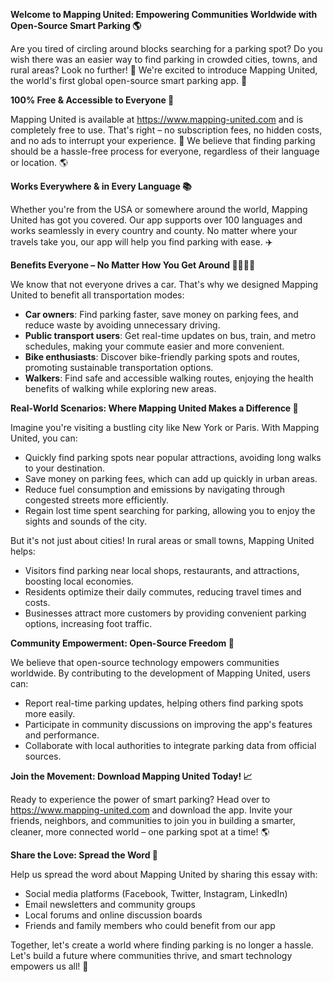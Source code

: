 **Welcome to Mapping United: Empowering Communities Worldwide with Open-Source Smart Parking 🌎**

Are you tired of circling around blocks searching for a parking spot? Do you wish there was an easier way to find parking in crowded cities, towns, and rural areas? Look no further! 🤔 We're excited to introduce Mapping United, the world's first global open-source smart parking app. 🚀

**100% Free & Accessible to Everyone 🌟**

Mapping United is available at https://www.mapping-united.com and is completely free to use. That's right – no subscription fees, no hidden costs, and no ads to interrupt your experience. 💸 We believe that finding parking should be a hassle-free process for everyone, regardless of their language or location. 🌎

**Works Everywhere & in Every Language 📚**

Whether you're from the USA or somewhere around the world, Mapping United has got you covered. Our app supports over 100 languages and works seamlessly in every country and county. No matter where your travels take you, our app will help you find parking with ease. ✈️

**Benefits Everyone – No Matter How You Get Around 🚗🚌🚂🛴️**

We know that not everyone drives a car. That's why we designed Mapping United to benefit all transportation modes:

* **Car owners**: Find parking faster, save money on parking fees, and reduce waste by avoiding unnecessary driving.
* **Public transport users**: Get real-time updates on bus, train, and metro schedules, making your commute easier and more convenient.
* **Bike enthusiasts**: Discover bike-friendly parking spots and routes, promoting sustainable transportation options.
* **Walkers**: Find safe and accessible walking routes, enjoying the health benefits of walking while exploring new areas.

**Real-World Scenarios: Where Mapping United Makes a Difference 🌆**

Imagine you're visiting a bustling city like New York or Paris. With Mapping United, you can:

* Quickly find parking spots near popular attractions, avoiding long walks to your destination.
* Save money on parking fees, which can add up quickly in urban areas.
* Reduce fuel consumption and emissions by navigating through congested streets more efficiently.
* Regain lost time spent searching for parking, allowing you to enjoy the sights and sounds of the city.

But it's not just about cities! In rural areas or small towns, Mapping United helps:

* Visitors find parking near local shops, restaurants, and attractions, boosting local economies.
* Residents optimize their daily commutes, reducing travel times and costs.
* Businesses attract more customers by providing convenient parking options, increasing foot traffic.

**Community Empowerment: Open-Source Freedom 🌈**

We believe that open-source technology empowers communities worldwide. By contributing to the development of Mapping United, users can:

* Report real-time parking updates, helping others find parking spots more easily.
* Participate in community discussions on improving the app's features and performance.
* Collaborate with local authorities to integrate parking data from official sources.

**Join the Movement: Download Mapping United Today! 📈**

Ready to experience the power of smart parking? Head over to https://www.mapping-united.com and download the app. Invite your friends, neighbors, and communities to join you in building a smarter, cleaner, more connected world – one parking spot at a time! 🌎

**Share the Love: Spread the Word 🤩**

Help us spread the word about Mapping United by sharing this essay with:

* Social media platforms (Facebook, Twitter, Instagram, LinkedIn)
* Email newsletters and community groups
* Local forums and online discussion boards
* Friends and family members who could benefit from our app

Together, let's create a world where finding parking is no longer a hassle. Let's build a future where communities thrive, and smart technology empowers us all! 💪